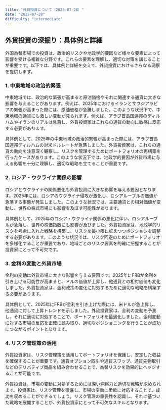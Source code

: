 ```yaml
---
title: "外貨投資について（2025-07-28）"
date: "2025-07-28"
difficulty: "intermediate"
---
```


## 外貨投資の深掘り：具体例と詳細

外国為替市場での投資は、政治的リスクや地政学的要因など様々な要素によって影響を受ける複雑な分野です。これらの要素を理解し、適切な対策を講じることが重要です。以下では、具体例と詳細を交えて、外貨投資におけるさらなる洞察を提供します。

### 1. 中東地域の政治的緊張

中東地域では、政治的な緊張が高まると原油価格やそれに関連する通貨に大きな影響を与えることがあります。例えば、2025年におけるイランとサウジアラビアの緊張が高まった際には、原油価格が急騰しました。このような状況下で、中東地域の通貨にも激しい変動が見られます。例えば、アラブ首長国連邦のディルハムやイランのリアルは急落し、外貨投資家はこれらの通貨の動向に敏感に反応する必要があります。

具体例として、2025年の中東地域の政治的緊張が高まった際には、アラブ首長国連邦ディルハムの対米ドルレートが急落しました。外貨投資家は、これらの通貨の動向を注意深く観察し、リスクを管理するためにポートフォリオの再構築を行ったケースがあります。このような状況下では、地政学的要因が外貨市場に与える影響を十分に理解し、適切な戦略を立てることが重要です。

### 2. ロシア・ウクライナ関係の影響

ロシアとウクライナの関係悪化も外貨投資に大きな影響を与える要因となります。2025年には、ロシアのウクライナ侵攻が激化し、ロシアルーブルの価値が急落する事態が発生しました。このような状況では、主要通貨との相対価値が変動し、世界の株式市場にも影響を及ぼす可能性があります。

具体例として、2025年のロシア・ウクライナ関係の悪化に伴い、ロシアルーブルが急落し、世界の株価指数にも影響が及びました。外貨投資家は、地政学的リスクを考慮に入れた戦略を構築し、リスクを最小限に抑えつつポジションを調整する必要があります。このような状況では、リスク回避のためにポートフォリオを多様化することが重要であり、地域ごとのリスク要素を的確に把握することが投資家にとって不可欠です。

### 3. 金利の変動と外貨市場

金利の変動は外貨市場に大きな影響を与える要因です。2025年にFRBが金利を引き上げる可能性が高まると、ドルの価値が上昇し、他通貨との相対価値も変化しました。外貨投資家は、金利政策の変化に対処するために適切な戦略を構築する必要があります。

具体例として、2025年にFRBが金利を引き上げた際には、米ドルが急上昇し、他通貨に対して上昇トレンドを示しました。外貨投資家は、金利の変動を予測し、それに適切に対処することで、ポートフォリオを最適化しました。金利変動に対する市場の反応を正確に読み取り、適切なポジショニングを行うことが成功につながるポイントとなります。

### 4. リスク管理策の活用

外貨投資家は、リスク管理策を活用してポートフォリオを保護し、安定した収益を確保することが重要です。通貨オプション取引や通貨スワップ、通貨先物取引などのデリバティブ商品を組み合わせることで、為替リスクを効果的にヘッジすることが可能です。

外貨投資は、市場の変動に対処するためには深い洞察力と適切な戦略が求められます。投資家は、リスク管理を徹底し、市場の変動に柔軟に対応することで、成功を収めることができるでしょう。リスク管理の重要性を認識し、それに基づいた戦略を展開することが、外貨投資家にとって不可欠なスキルとなります。
